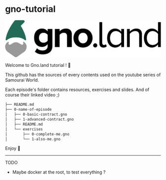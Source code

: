# gno-tutorial

![Gnoland](images/gnoland-logo.png)

Welcome to Gno.land tutorial ! :ninja:

This github has the sources of every contents used on the youtube series of Samourai World.

Each episode's folder contains resources, exercises and slides.
And of course their linked video ;)

```
├── README.md
├── 0-name-of-episode
│   ├── 0-basic-contract.gno
│   ├── 1-advanced-contract.gno
│   ├── README.md
│   └── exercises
│       ├── 0-complete-me.gno
│       └── 1-also-me.gno
```


Enjoy :rocket:


---
TODO
- Maybe docker at the root, to test everything ?
